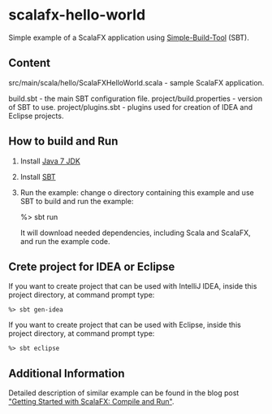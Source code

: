 scalafx-hello-world
===================

Simple example of a ScalaFX application using [Simple-Build-Tool](http://www.scala-sbt.org/) (SBT).

Content
-------

src/main/scala/hello/ScalaFXHelloWorld.scala - sample ScalaFX application.

build.sbt - the main SBT configuration file.
project/build.properties - version of SBT to use.
project/plugins.sbt - plugins used for creation of IDEA and Eclipse projects.



How to build and Run
--------------------

1. Install [Java 7 JDK](http://www.oracle.com/technetwork/java/javase/downloads/index.html)

2. Install [SBT](http://www.scala-sbt.org/)

3. Run the example: change o directory containing this example and use SBT to
   build and run the example:

    %> sbt run

   It will download needed dependencies, including Scala and ScalaFX, and run 
   the example code. 


Crete project for IDEA or Eclipse
--------------------------------- 

If you want to create project that can be used with IntelliJ IDEA, inside
this project directory, at command prompt type:

    %> sbt gen-idea


If you want to create project that can be used with Eclipse, inside
this project directory, at command prompt type:

    %> sbt eclipse


Additional Information
----------------------

Detailed description of similar example can be found in the blog post
["Getting Started with ScalaFX: Compile and Run"](http://codingonthestaircase.wordpress.com/2013/05/17/getting-started-with-scalafx-compile-and-run-2/).

